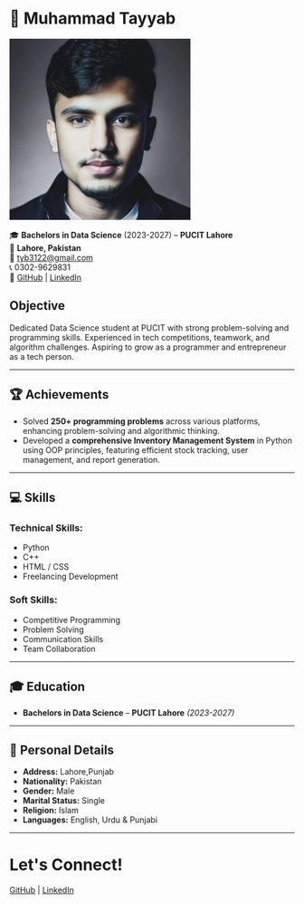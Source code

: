 # 💼 Muhammad Tayyab  

![Muhammad Tayyab](https://github.com/tyb01/tyb01/blob/main/PROFILEPIC.jpg)  

🎓 **Bachelors in Data Science** (2023-2027) – **PUCIT Lahore**  
📍 **Lahore, Pakistan**  
📧 [tyb3122@gmail.com](mailto:tyb3122@gmail.com)  
📞 0302-9629831  
🔗 [GitHub](https://github.com/tyb01) | [LinkedIn](https://www.linkedin.com/in/muhammad-tayyab-42792a262/)  

## Objective  
Dedicated Data Science student at PUCIT with strong problem-solving and programming skills. Experienced in tech competitions, teamwork, and algorithm challenges. Aspiring to grow as a programmer and entrepreneur as a tech person. 

---

## 🏆 Achievements  
- Solved **250+ programming problems** across various platforms, enhancing problem-solving and algorithmic thinking.  
- Developed a **comprehensive Inventory Management System** in Python using OOP principles, featuring efficient stock tracking, user management, and report generation.  

---

## 💻 Skills  
### **Technical Skills:**  
-  Python  
-  C++  
-  HTML / CSS  
-  Freelancing Development  

### **Soft Skills:**  
-  Competitive Programming  
-  Problem Solving  
-  Communication Skills  
-  Team Collaboration  

---

## 🎓 Education  
- **Bachelors in Data Science** – **PUCIT Lahore** *(2023-2027)*  

---

## 📌 Personal Details  
- **Address:** Lahore,Punjab 
- **Nationality:** Pakistan  
- **Gender:** Male  
- **Marital Status:** Single  
- **Religion:** Islam   
- **Languages:** English, Urdu & Punjabi  

---

# **Let's Connect!**  
[GitHub](https://github.com/tyb01) | [LinkedIn](https://www.linkedin.com/in/muhammad-tayyab-42792a262/)  

